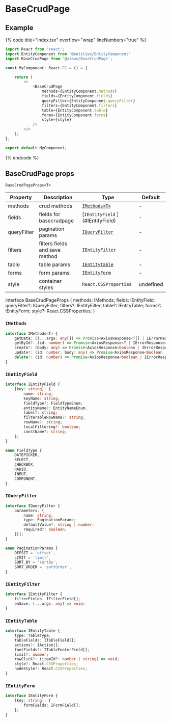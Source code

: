 # BaseCrudPage

## Example

{% code title="index.tsx" overflow="wrap" lineNumbers="true" %}

```typescript
import React from 'react';
import EntityComponent from '@entities/EntityComponent'
import BaseCrudPage from '@views/BaseCrudPage';

const MyComponent: React.FC = () = {

	return (
		<>
			<BaseCrudPage
				methods={EntityComponent.methods}
				fields={EntityComponent.fields}
				queryFilter={EntityComponent.queryFilter}
				filters={EntityComponent.filters}
				table={EntityComponent.table}
				forms={EntityComponent.forms}
				style={style}
			/>
		</>
	);
};

export default MyComponent;
```
{% endcode %}

## BaseCrudPage props

`BaseCrudPageProps<T>`

Property           | Description                                 | Type                  | Default
------------------ | ------------------------------------------- | --------------------- | -------------------
methods              | crud methods  | [```IMethods<T>```](#IMethods<T>)          | -
fields                 | fields for basecrudpage | [```IEntityField``` ]  (#IEntityField)        | -
queryFilter                 | pagination params | [```IQueryFilter```](#IQueryFilter)            | -
filters              | filters fields and save method  |[ ```IEntityFilter```](#IEntityFilter)         | -
table               | table params  | [```IEntityTable```](#IEntityTable)          | -
forms        | form params  | [``` IEntityForm ```](#IEntityForm)           | -
style              | container styles  | ```React.CSSProperties```          | undefined

interface BaseCrudPageProps<T> {
	methods: IMethods<T>;
	fields: IEntityField;
	queryFilter?: IQueryFilter;
	filters?: IEntityFilter;
	table?: IEntityTable;
	forms?: IEntityForm;
	style?: React.CSSProperties;
}


### `IMethods`

```typescript
interface IMethods<T> {
	getData: ((...args: any[]) => Promise<AxiosResponse<T[] | IErrorResponse>>) | ((...args: any[]) => void);
	getById?: (id: number) => Promise<AxiosResponse<T | IErrorResponse>>;
	create?: (body: any) => Promise<AxiosResponse<boolean | IErrorResponse>>;
	update?: (id: number, body: any) => Promise<AxiosResponse<boolean | IErrorResponse>>;
	delete?: (id: number) => Promise<AxiosResponse<boolean | IErrorResponse>>;
}
```

### `IEntityField`

```typescript
interface IEntityField {
	[key: string]: {
		name: string;
		keyName: string;
		fieldType?: FieldTypeEnum;
		entityName?: EntityNameEnum;
		label?: string;
		filterableRowName?: string;
		rowName?: string;
		localFiltering?: boolean;
		constName?: string;
	};
}

enum FieldType {
	DATEPICKER,
	SELECT,
	CHECKBOX,
	RADIO,
	INPUT,
	COMPONENT,
}
```

### `IQueryFilter`

```typescript
interface IQueryFilter {
	parameters: {
		name: string;
		type: PaginationParams;
		defaultValue?: string | number;
		required?: boolean;
	}[];
}

enum PaginationParams {
	OFFSET = 'offset',
	LIMIT = 'limit',
	SORT_BY = 'sortBy',
	SORT_ORDER = 'sortOrder',
}
```

### `IEntityFilter`

```typescript
interface IEntityFilter {
	filterFields: IFilterField[];
	onSave: (...args: any) => void;
}
```

### `IEntityTable`

```typescript
interface IEntityTable {
	type: TableType;
	tableFields: ITableField[];
	actions?: IAction[];
	footFields?: ITableFooterField[];
	limit?: number;
	rowClick?: (itemId?: number | string) => void;
	style?: React.CSSProperties;
	nodeStyle?: React.CSSProperties;
}
```

### `IEntityForm`

```typescript
interface IEntityForm {
	[key: string]: {
		formFields: IFormField[];
	};
}
```
